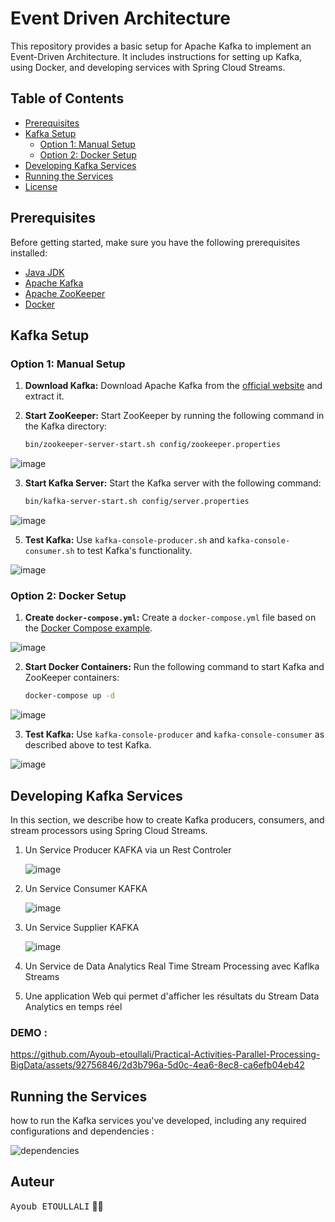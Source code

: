 # Event Driven Architecture

This repository provides a basic setup for Apache Kafka to implement an Event-Driven Architecture. It includes instructions for setting up Kafka, using Docker, and developing services with Spring Cloud Streams.

## Table of Contents

- [Prerequisites](#prerequisites)
- [Kafka Setup](#kafka-setup)
  - [Option 1: Manual Setup](#option-1-manual-setup)
  - [Option 2: Docker Setup](#option-2-docker-setup)
- [Developing Kafka Services](#developing-kafka-services)
- [Running the Services](#running-the-services)
- [License](#license)

## Prerequisites

Before getting started, make sure you have the following prerequisites installed:

- [Java JDK](https://www.oracle.com/java/technologies/javase-downloads.html)
- [Apache Kafka](https://kafka.apache.org/downloads)
- [Apache ZooKeeper](https://zookeeper.apache.org/)
- [Docker](https://docs.docker.com/get-docker/)

## Kafka Setup

### Option 1: Manual Setup

1. **Download Kafka:** Download Apache Kafka from the [official website](https://kafka.apache.org/downloads) and extract it.

2. **Start ZooKeeper:** Start ZooKeeper by running the following command in the Kafka directory:

   ```bash
   bin/zookeeper-server-start.sh config/zookeeper.properties
  ![image](https://github.com/Ayoub-etoullali/Practical-Activities-Parallel-Processing-BigData/assets/92756846/0bfc85f9-7b54-4e39-9246-ec83184049b9)

3. **Start Kafka Server:** Start the Kafka server with the following command:

   ```bash
   bin/kafka-server-start.sh config/server.properties
   ```
  ![image](https://github.com/Ayoub-etoullali/Practical-Activities-Parallel-Processing-BigData/assets/92756846/51e7b1b7-fd96-41d8-a77b-32718865919a)

5. **Test Kafka:** Use `kafka-console-producer.sh` and `kafka-console-consumer.sh` to test Kafka's functionality.

  ![image](https://github.com/Ayoub-etoullali/Practical-Activities-Parallel-Processing-BigData/assets/92756846/396de206-b1b5-436f-a7a7-a87d55a651e1)

### Option 2: Docker Setup

1. **Create `docker-compose.yml`:** Create a `docker-compose.yml` file based on the [Docker Compose example](https://developer.confluent.io/quickstart/kafka-docker/).

![image](https://github.com/Ayoub-etoullali/Practical-Activities-Parallel-Processing-BigData/assets/92756846/07d5907e-5121-45f3-af42-c2b91f077eab)

2. **Start Docker Containers:** Run the following command to start Kafka and ZooKeeper containers:

   ```bash
   docker-compose up -d
   ```
![image](https://github.com/Ayoub-etoullali/Practical-Activities-Parallel-Processing-BigData/assets/92756846/25c80ed3-0a29-4bb5-8112-b4dfba4a804c)

3. **Test Kafka:** Use `kafka-console-producer` and `kafka-console-consumer` as described above to test Kafka.

![image](https://github.com/Ayoub-etoullali/Practical-Activities-Parallel-Processing-BigData/assets/92756846/d0434549-76a0-4853-b926-cb6f8f042028)

## Developing Kafka Services

In this section, we describe how to create Kafka producers, consumers, and stream processors using Spring Cloud Streams.

1. Un Service Producer KAFKA via un Rest Controler

   ![image](https://github.com/Ayoub-etoullali/Practical-Activities-Parallel-Processing-BigData/assets/92756846/be82e73e-f81b-4cc7-a449-270e87fc7a71)

2. Un Service Consumer KAFKA

   ![image](https://github.com/Ayoub-etoullali/Practical-Activities-Parallel-Processing-BigData/assets/92756846/ae8092fa-adb1-43e0-80e6-82cb00a7a319)

3. Un Service Supplier KAFKA

   ![image](https://github.com/Ayoub-etoullali/Practical-Activities-Parallel-Processing-BigData/assets/92756846/5cec7638-82d0-4938-9beb-e2cd59ea3365)

4. Un Service de Data Analytics Real Time Stream Processing avec Kaflka Streams
5. Une application Web qui permet d'afficher les résultats du Stream Data Analytics en temps réel

  ### DEMO :

https://github.com/Ayoub-etoullali/Practical-Activities-Parallel-Processing-BigData/assets/92756846/2d3b796a-5d0c-4ea6-8ec8-ca6efb04eb42

## Running the Services
how to run the Kafka services you've developed, including any required configurations and dependencies :

![dependencies](https://github.com/Ayoub-etoullali/Practical-Activities-Parallel-Processing-BigData/assets/92756846/b34df68e-d8ef-47a1-b54c-89a36d046bbf)

## Auteur
<kbd>Ayoub ETOULLALI</kbd> 👨‍💻
